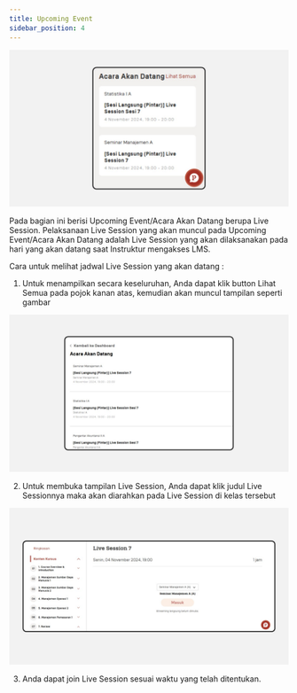 ```yaml
---
title: Upcoming Event
sidebar_position: 4
---
```

![](/img/degree-lecture-upcoming-event.jpg)

Pada bagian ini berisi Upcoming Event/Acara Akan Datang berupa Live Session. Pelaksanaan Live Session yang akan muncul pada Upcoming Event/Acara Akan Datang adalah Live Session yang akan dilaksanakan pada hari yang akan datang saat Instruktur mengakses LMS.

Cara untuk melihat jadwal Live Session yang akan datang :

1. Untuk menampilkan secara keseluruhan, Anda dapat klik button Lihat Semua pada pojok kanan atas, kemudian akan muncul tampilan seperti gambar

![](/img/degree-lecture-upcoming-event-2.jpg)

2. Untuk membuka tampilan Live Session, Anda dapat klik judul Live Sessionnya maka akan diarahkan pada Live Session di kelas tersebut

![](/img/degree-lecture-upcoming-event-3.jpg)

3. Anda dapat join Live Session sesuai waktu yang telah ditentukan.
